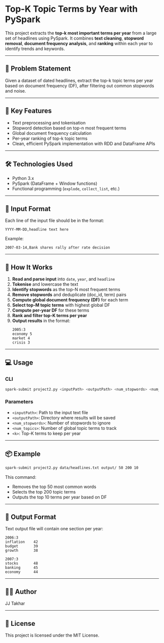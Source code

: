 
# Top-K Topic Terms by Year with PySpark

This project extracts the **top-k most important terms per year** from a large set of headlines using PySpark. It combines **text cleaning**, **stopword removal**, **document frequency analysis**, and **ranking** within each year to identify trends and keywords.

---

## 📌 Problem Statement

Given a dataset of dated headlines, extract the top-k topic terms per year based on document frequency (DF), after filtering out common stopwords and noise.

---

## 🧠 Key Features

- Text preprocessing and tokenisation
- Stopword detection based on top-n most frequent terms
- Global document frequency calculation
- Per-year ranking of top-k topic terms
- Clean, efficient PySpark implementation with RDD and DataFrame APIs

---

## 🛠️ Technologies Used

- Python 3.x
- PySpark (DataFrame + Window functions)
- Functional programming (`explode`, `collect_list`, etc.)

---

## 📁 Input Format

Each line of the input file should be in the format:

```
YYYY-MM-DD,headline text here
```

Example:
```
2007-03-14,Bank shares rally after rate decision
```

---

## 🚀 How It Works

1. **Read and parse input** into `date`, `year`, and `headline`
2. **Tokenise** and lowercase the text
3. **Identify stopwords** as the top-N most frequent terms
4. **Remove stopwords** and deduplicate (doc_id, term) pairs
5. **Compute global document frequency (DF)** for each term
6. **Select top-M topic terms** with highest global DF
7. **Compute per-year DF** for these terms
8. **Rank and filter top-K terms per year**
9. **Output results** in the format:
    ```
    2005:3
    economy 5
    market 4
    crisis 3
    ```

---

## 💻 Usage

### CLI

```bash
spark-submit project2.py <inputPath> <outputPath> <num_stopwords> <num_topics> <k>
```

### Parameters

- `<inputPath>`: Path to the input text file
- `<outputPath>`: Directory where results will be saved
- `<num_stopwords>`: Number of stopwords to ignore
- `<num_topics>`: Number of global topic terms to track
- `<k>`: Top-K terms to keep per year

---

## 📦 Example

```bash
spark-submit project2.py data/headlines.txt output/ 50 200 10
```

This command:
- Removes the top 50 most common words
- Selects the top 200 topic terms
- Outputs the top 10 terms per year based on DF

---

## 🧾 Output Format

Text output file will contain one section per year:

```
2006:3
inflation    42
budget       39
growth       38

2007:3
stocks       48
banking      45
economy      44
```

---

## 👨‍💻 Author

JJ Takhar  


---

## 📝 License

This project is licensed under the MIT License.
